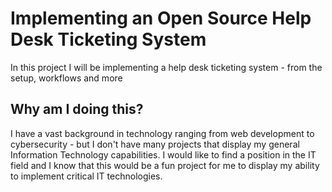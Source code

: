 # Implementing an Open Source Help Desk Ticketing System
In this project I will be implementing a help desk ticketing system - from the setup, workflows and more

## Why am I doing this?
I have a vast background in technology ranging from web development to cybersecurity - but I don't have many projects that display my general Information Technology capabilities. I would like to find a position in the IT field and I know that this would be a fun project for me to display my ability to implement critical IT technologies.

